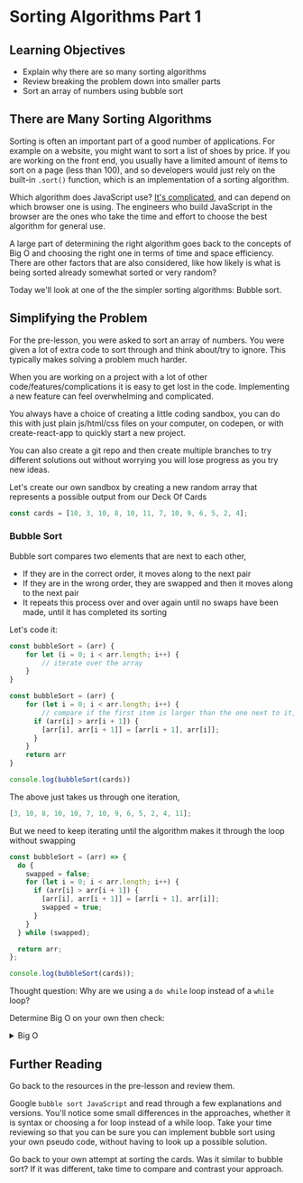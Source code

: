 # Sorting Algorithms Part 1

## Learning Objectives

- Explain why there are so many sorting algorithms
- Review breaking the problem down into smaller parts
- Sort an array of numbers using bubble sort

## There are Many Sorting Algorithms

 
Sorting is often an important part of a good number of applications. For example on a website, you might want to sort a list of shoes by price. If you are working on the front end, you usually have a limited amount of items to sort on a page (less than 100), and so developers would just rely on the built-in `.sort()` function, which is an implementation of a sorting algorithm.

Which algorithm does JavaScript use? [It's complicated](https://www.tutorialspoint.com/which-algorithm-does-the-javascript-arrayhashsort-function-use), and can depend on which browser one is using. The engineers who build JavaScript in the browser are the ones who take the time and effort to choose the best algorithm for general use.

A large part of determining the right algorithm goes back to the concepts of Big O and choosing the right one in terms of time and space efficiency. There are other factors that are also considered, like how likely is what is being sorted already somewhat sorted or very random?

Today we'll look at one of the the simpler sorting algorithms: Bubble sort.

## Simplifying the Problem

For the pre-lesson, you were asked to sort an array of numbers. You were given a lot of extra code to sort through and think about/try to ignore. This typically makes solving a problem much harder.

When you are working on a project with a lot of other code/features/complications it is easy to get lost in the code. Implementing a new feature can feel overwhelming and complicated.

You always have a choice of creating a little coding sandbox, you can do this with just plain js/html/css files on your computer, on codepen, or with create-react-app to quickly start a new project.

You can also create a git repo and then create multiple branches to try different solutions out without worrying you will lose progress as you try new ideas.

Let's create our own sandbox by creating a new random array that represents a possible output from our Deck Of Cards

```js
const cards = [10, 3, 10, 8, 10, 11, 7, 10, 9, 6, 5, 2, 4];
```

### Bubble Sort

Bubble sort compares two elements that are next to each other,

- If they are in the correct order, it moves along to the next pair
- If they are in the wrong order, they are swapped and then it moves along to the next pair
- It repeats this process over and over again until no swaps have been made, until it has completed its sorting

Let's code it:

```js
const bubbleSort = (arr) {
    for let (i = 0; i < arr.length; i++) {
        // iterate over the array
    }
}

```

```js
const bubbleSort = (arr) {
    for (let i = 0; i < arr.length; i++) {
        // compare if the first item is larger than the one next to it, if yes, then swap the positions
      if (arr[i] > arr[i + 1]) {
        [arr[i], arr[i + 1]] = [arr[i + 1], arr[i]];
      }
    }
    return arr
}

console.log(bubbleSort(cards))

```

The above just takes us through one iteration,

```js
[3, 10, 8, 10, 10, 7, 10, 9, 6, 5, 2, 4, 11];
```

But we need to keep iterating until the algorithm makes it through the loop without swapping

```js
const bubbleSort = (arr) => {
  do {
    swapped = false;
    for (let i = 0; i < arr.length; i++) {
      if (arr[i] > arr[i + 1]) {
        [arr[i], arr[i + 1]] = [arr[i + 1], arr[i]];
        swapped = true;
      }
    }
  } while (swapped);

  return arr;
};

console.log(bubbleSort(cards));
```

Thought question: Why are we using a `do while` loop instead of a `while` loop?

Determine Big O on your own then check:

<details><summary>Big O</summary>

Runtime: O(n^2)

 Memory O(1)

</details>

## Further Reading

Go back to the resources in the pre-lesson and review them.

Google `bubble sort JavaScript` and read through a few explanations and versions. You'll notice some small differences in the approaches, whether it is syntax or choosing a for loop instead of a while loop. Take your time reviewing so that you can be sure you can implement bubble sort using your own pseudo code, without having to look up a possible solution.

Go back to your own attempt at sorting the cards. Was it similar to bubble sort? If it was different, take time to compare and contrast your approach.
